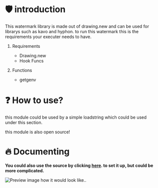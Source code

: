 # 🛡️ introduction
This watermark library is made out of drawing.new and can be used for librarys such as kavo and hyphon.
to run this watermark this is the requirements your executer needs to have.

1. Requirements
   - Drawing.new
   - Hook Funcs

2. Functions
   - getgenv

# ❓ How to use?
this module could be used by a simple loadstring which could be used under this section.

this module is also open source!

# 🔥 Documenting

**You could also use the source by clicking [here]([https://pages.github.com/](https://github.com/esoreal/watermark/blob/main/source.lua)). to set it up, but could be more complicated.** 


![Preview image how it would look like..](https://cdn.discordapp.com/attachments/1023145747035725824/1102487125569581166/image.png)
